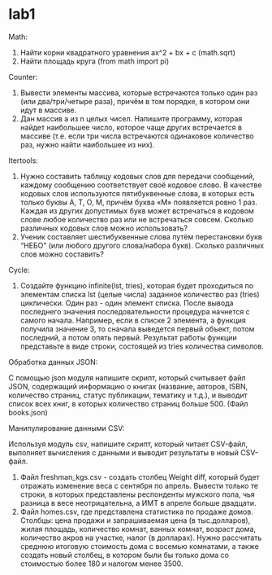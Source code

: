 # lab1

Math:
1. Найти корни квадратного уравнения ax^2 + bx + c (math.sqrt)
2. Найти площадь круга (from math import pi)

Counter:
1. Вывести элементы массива, которые встречаются только один раз (или два/три/четыре раза), причём в том порядке, в котором они идут в массиве.
2. Дан массив a из n целых чисел. Напишите программу, которая найдет наибольшее число, которое чаще других встречается в массиве (т.е. если три числа встречаются одинаковое количество раз, нужно найти наибольшее из них).

Itertools:
1. Нужно составить таблицу кодовых слов для передачи сообщений, каждому сообщению соответствует своё кодовое слово. В качестве кодовых слов используются пятибуквенные слова, в которых есть только буквы А, Т, О, М, причём буква «М» появляется ровно 1 раз. Каждая из других допустимых букв может встречаться в кодовом слове любое количество раз или не встречаться совсем. Сколько различных кодовых слов можно использовать?
2. Ученик составляет шестибуквенные слова путём перестановки букв “НЕБО” (или любого другого слова/набора букв). Сколько различных слов можно составить?

Cycle:
1. Создайте функцию infinite(lst, tries), которая будет проходиться по элементам списка lst (целые числа) заданное количество раз (tries) циклически. Один раз - один элемент списка. После вывода последнего значения последовательности процедура начнется с самого начала.
Например, если в списке 2 элемента, а функция получила значение 3, то сначала выведется первый объект, потом последний, а потом опять первый. Результат работы функции представьте в виде строки, состоящей из tries количества символов.

Обработка данных JSON:

С помощью json модуля напишите скрипт, который считывает файл JSON, содержащий информацию о книгах (название, авторов, ISBN, количество страниц, статус публикации, тематику и т.д.), и выводит список всех книг, в которых количество страниц больше 500. 
(Файл books.json)

Манипулирование данными CSV: 

Используя модуль  csv, напишите скрипт, который читает CSV-файл, выполняет вычисления с данными и выводит результаты в новый CSV-файл.
1. Файл freshman_kgs.csv - создать столбец Weight diff, который будет отражать изменение веса с сентября по апрель. Вывести только те строки, в которых представлены респонденты мужского пола, чья разница в весе неотрицательна, а ИМТ в апреле больше двадцати.
2. Файл homes.csv, где представлена статистика по продаже домов. Столбцы: цена продажи и запрашиваемая цена (в тыс.долларов), жилая площадь, количество комнат, ванных комнат, возраст дома, количество акров на участке, налог (в долларах). 
Нужно рассчитать среднюю итоговую стоимость дома с восемью комнатами, а также создать новый столбец, в котором были бы только дома со стоимостью более 180 и налогом менее 3500.

